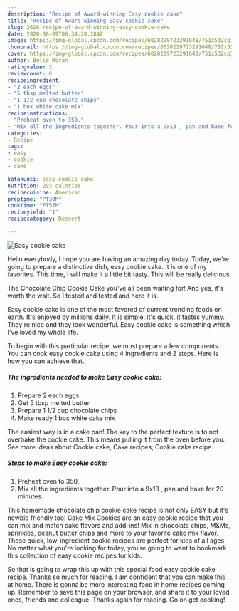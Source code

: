 ```yaml
---
description: "Recipe of Award-winning Easy cookie cake"
title: "Recipe of Award-winning Easy cookie cake"
slug: 2628-recipe-of-award-winning-easy-cookie-cake
date: 2020-06-09T06:34:20.284Z
image: https://img-global.cpcdn.com/recipes/6028229723291648/751x532cq70/easy-cookie-cake-recipe-main-photo.jpg
thumbnail: https://img-global.cpcdn.com/recipes/6028229723291648/751x532cq70/easy-cookie-cake-recipe-main-photo.jpg
cover: https://img-global.cpcdn.com/recipes/6028229723291648/751x532cq70/easy-cookie-cake-recipe-main-photo.jpg
author: Belle Moran
ratingvalue: 3
reviewcount: 6
recipeingredient:
- "2 each eggs"
- "5 tbsp melted butter"
- "1 1/2 cup chocolate chips"
- "1 box white cake mix"
recipeinstructions:
- "Preheat oven to 350."
- "Mix all the ingredients together. Pour into a 9x13 , pan and bake for 20 minutes."
categories:
- Recipe
tags:
- easy
- cookie
- cake

katakunci: easy cookie cake 
nutrition: 293 calories
recipecuisine: American
preptime: "PT39M"
cooktime: "PT57M"
recipeyield: "1"
recipecategory: Dessert

---
```



![Easy cookie cake](https://img-global.cpcdn.com/recipes/6028229723291648/751x532cq70/easy-cookie-cake-recipe-main-photo.jpg)

Hello everybody, I hope you are having an amazing day today. Today, we're going to prepare a distinctive dish, easy cookie cake. It is one of my favorites. This time, I will make it a little bit tasty. This will be really delicious.

The Chocolate Chip Cookie Cake you&#39;ve all been waiting for! And yes, it&#39;s worth the wait. So I tested and tested and here it is.

Easy cookie cake is one of the most favored of current trending foods on earth. It's enjoyed by millions daily. It is simple, it's quick, it tastes yummy. They're nice and they look wonderful. Easy cookie cake is something which I've loved my whole life.


To begin with this particular recipe, we must prepare a few components. You can cook easy cookie cake using 4 ingredients and 2 steps. Here is how you can achieve that.

<!--inarticleads1-->

##### The ingredients needed to make Easy cookie cake:

1. Prepare 2 each eggs
1. Get 5 tbsp melted butter
1. Prepare 1 1/2 cup chocolate chips
1. Make ready 1 box white cake mix


The easiest way is in a cake pan! The key to the perfect texture is to not overbake the cookie cake. This means pulling it from the oven before you. See more ideas about Cookie cake, Cake recipes, Cookie cake recipe. 

<!--inarticleads2-->

##### Steps to make Easy cookie cake:

1. Preheat oven to 350.
1. Mix all the ingredients together. Pour into a 9x13 , pan and bake for 20 minutes.


This homemade chocolate chip cookie cake recipe is not only EASY but it&#39;s newbie friendly too! Cake Mix Cookies are an easy cookie recipe that you can mix and match cake flavors and add-ins! Mix in chocolate chips, M&amp;Ms, sprinkles, peanut butter chips and more to your favorite cake mix flavor. These quick, low-ingredient cookie recipes are perfect for kids of all ages. No matter what you&#39;re looking for today, you&#39;re going to want to bookmark this collection of easy cookie recipes for kids. 

So that is going to wrap this up with this special food easy cookie cake recipe. Thanks so much for reading. I am confident that you can make this at home. There is gonna be more interesting food in home recipes coming up. Remember to save this page on your browser, and share it to your loved ones, friends and colleague. Thanks again for reading. Go on get cooking!
